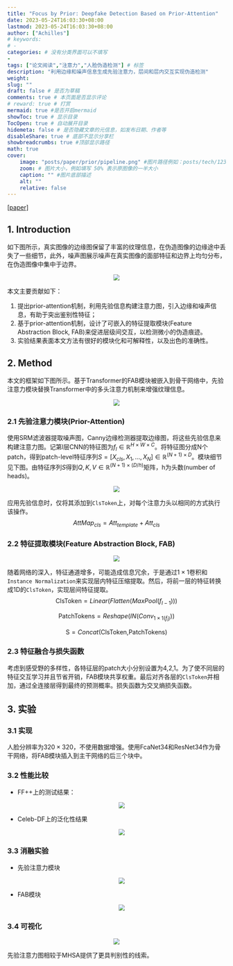 ```yaml
---
title: "Focus by Prior: Deepfake Detection Based on Prior-Attention"
date: 2023-05-24T16:03:30+08:00
lastmod: 2023-05-24T16:03:30+08:00
author: ["Achilles"]
# keywords: 
# - 
categories: # 没有分类界面可以不填写
- 
tags: ["论文阅读","注意力","人脸伪造检测"] # 标签
description: "利用边缘和噪声信息生成先验注意力，层间和层内交互实现伪造检测"
weight:
slug: ""
draft: false # 是否为草稿
comments: true # 本页面是否显示评论
# reward: true # 打赏
mermaid: true #是否开启mermaid
showToc: true # 显示目录
TocOpen: true # 自动展开目录
hidemeta: false # 是否隐藏文章的元信息，如发布日期、作者等
disableShare: true # 底部不显示分享栏
showbreadcrumbs: true #顶部显示路径
math: true
cover:
    image: "posts/paper/prior/pipeline.png" #图片路径例如：posts/tech/123/123.png
    zoom: # 图片大小，例如填写 50% 表示原图像的一半大小
    caption: "" #图片底部描述
    alt: ""
    relative: false
---
```


[[paper]](https://ieeexplore.ieee.org/document/9859897)

## 1. Introduction

如下图所示，真实图像的边缘图保留了丰富的纹理信息，在伪造图像的边缘途中丢失了一些细节，此外，噪声图展示噪声在真实图像的面部特征和边界上均匀分布，在伪造图像中集中于边界。

<div align=center><img src="discrepancies.png" style="zoom:90%;" /></div>

本文主要贡献如下：

1. 提出prior-attention机制，利用先验信息构建注意力图，引入边缘和噪声信息，有助于突出鉴别性特征；
2. 基于prior-attention机制，设计了可嵌入的特征提取模块(Feature Abstraction Block, FAB)来促进层级间交互，以检测微小的伪造痕迹。
3. 实验结果表面本文方法有很好的模块化和可解释性，以及出色的准确性。

## 2. Method

本文的框架如下图所示。基于Transformer的FAB模块被嵌入到骨干网络中，先验注意力模块替换Transformer中的多头注意力机制来增强纹理信息。

<div align=center><img src="pipeline.png" style="zoom:90%;" /></div>

### 2.1 先验注意力模块(Prior-Attention)

使用SRM滤波器提取噪声图，Canny边缘检测器提取边缘图，将这些先验信息来构建注意力图。记第l层CNN的特征图为$f_l\in\mathbb{R}^{H\times W\times C}$。将特征图分成N个patch，得到patch-level特征序列$S=[X_{cls},X_1,\dots,X_N]\in\mathbb{R}^{(N+1)\times D}$。模块细节见下图。由特征序列$S$得到$Q,K,V\in\mathbb{R}^{(N+1)\times(D/h)}$矩阵，h为头数(number of heads)。

<div align=center><img src="prior.png" style="zoom:90%;" /></div>

应用先验信息时，仅将其添加到`ClsToken`上，对每个注意力头以相同的方式执行该操作。
$$
AttMap_{cls}=Att_{template}+Att_{cls}
$$

### 2.2 特征提取模块(Feature Abstraction Block, FAB)

<div align=center><img src="fab.png" style="zoom:90%;" /></div>

随着网络的深入，特征通道增多，可能造成信息冗余，于是通过$1\times1$卷积和`Instance Normalization`来实现层内特征压缩提取。然后，将前一层的特征转换成1D的`ClsToken`，实现层间特征提取。
$$
\text{ClsToken}=Linear(Flatten(MaxPool(f_{l-1})))
$$

$$
\text{PatchTokens}=Reshape(IN(Conv_{1\times1(f_l)}))
$$

$$
\text{S}=Concat(\text{ClsToken,PatchTokens})
$$

### 2.3 特征融合与损失函数

考虑到感受野的多样性，各特征层的patch大小分别设置为4,2,1。为了使不同层的特征交互学习并且节省开销，FAB模块共享权重。最后对齐各层的`ClsToken`并相加，通过全连接层得到最终的预测概率。损失函数为交叉熵损失函数。

## 3. 实验

### 3.1 实现

人脸分辨率为$320\times 320$，不使用数据增强。使用FcaNet34和ResNet34作为骨干网络，将FAB模块插入到主干网络的后三个块中。

### 3.2 性能比较

* FF++上的测试结果：

  <div align=center><img src="ff.png" style="zoom:90%;" /></div>

* Celeb-DF上的泛化性结果

  <div align=center><img src="celeb.png" style="zoom:90%;" /></div>


### 3.3 消融实验

* 先验注意力模块

  <div align=center><img src="ablationp.png" style="zoom:90%;" /></div>

* FAB模块

  <div align=center><img src="ablationf.png" style="zoom:90%;" /></div>


### 3.4 可视化

<div align=center><img src="vis.png" style="zoom:90%;" /></div>

先验注意力图相较于MHSA提供了更具判别性的线索。
